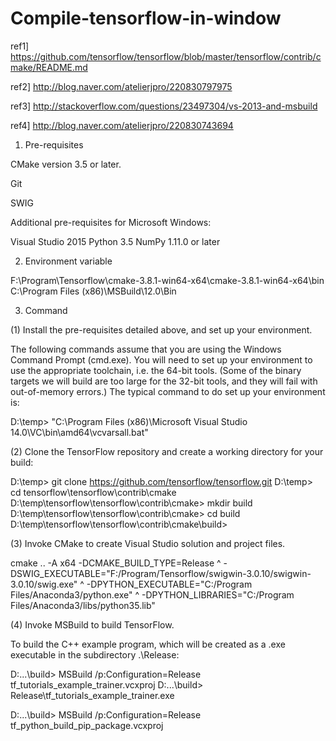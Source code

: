 # Compile-tensorflow-in-window

ref1] https://github.com/tensorflow/tensorflow/blob/master/tensorflow/contrib/cmake/README.md

ref2] http://blog.naver.com/atelierjpro/220830797975

ref3] http://stackoverflow.com/questions/23497304/vs-2013-and-msbuild

ref4] http://blog.naver.com/atelierjpro/220830743694

1. Pre-requisites

CMake version 3.5 or later.

Git

SWIG

Additional pre-requisites for Microsoft Windows:

Visual Studio 2015
Python 3.5
NumPy 1.11.0 or later

2. Environment variable

F:\Program\Tensorflow\cmake-3.8.1-win64-x64\cmake-3.8.1-win64-x64\bin
C:\Program Files (x86)\MSBuild\12.0\Bin

3. Command

(1) Install the pre-requisites detailed above, and set up your environment.

The following commands assume that you are using the Windows Command Prompt (cmd.exe). You will need to set up your environment to use the appropriate toolchain, i.e. the 64-bit tools. (Some of the binary targets we will build are too large for the 32-bit tools, and they will fail with out-of-memory errors.) The typical command to do set up your environment is:

D:\temp> "C:\Program Files (x86)\Microsoft Visual Studio 14.0\VC\bin\amd64\vcvarsall.bat"

(2) Clone the TensorFlow repository and create a working directory for your build:

D:\temp> git clone https://github.com/tensorflow/tensorflow.git
D:\temp> cd tensorflow\tensorflow\contrib\cmake
D:\temp\tensorflow\tensorflow\contrib\cmake> mkdir build
D:\temp\tensorflow\tensorflow\contrib\cmake> cd build
D:\temp\tensorflow\tensorflow\contrib\cmake\build>

(3) Invoke CMake to create Visual Studio solution and project files.

cmake .. -A x64 -DCMAKE_BUILD_TYPE=Release ^
-DSWIG_EXECUTABLE="F:/Program/Tensorflow/swigwin-3.0.10/swigwin-3.0.10/swig.exe" ^
-DPYTHON_EXECUTABLE="C:/Program Files/Anaconda3/python.exe" ^
-DPYTHON_LIBRARIES="C:/Program Files/Anaconda3/libs/python35.lib"

(4) Invoke MSBuild to build TensorFlow.

To build the C++ example program, which will be created as a .exe executable in the subdirectory .\Release:

D:\...\build> MSBuild /p:Configuration=Release tf_tutorials_example_trainer.vcxproj
D:\...\build> Release\tf_tutorials_example_trainer.exe

D:\...\build> MSBuild /p:Configuration=Release tf_python_build_pip_package.vcxproj
